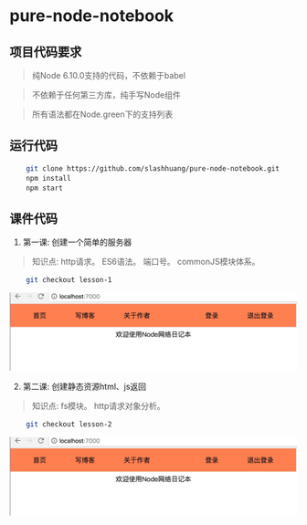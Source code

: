 # pure-node-notebook

## 项目代码要求

> 纯Node 6.10.0支持的代码，不依赖于babel

> 不依赖于任何第三方库，纯手写Node组件

> 所有语法都在Node.green下的支持列表

## 运行代码

```bash
	git clone https://github.com/slashhuang/pure-node-notebook.git
	npm install 
	npm start
```


## 课件代码

1. 第一课: 创建一个简单的服务器

> 知识点: http请求。 ES6语法。 端口号。 commonJS模块体系。

```bash
	git checkout lesson-1
```
![效果展示](./lesson-demo/lesson2.png)

2. 第二课: 创建静态资源html、js返回

> 知识点: fs模块。 http请求对象分析。

```bash
	git checkout lesson-2
```
![效果展示](./lesson-demo/lesson2.png)